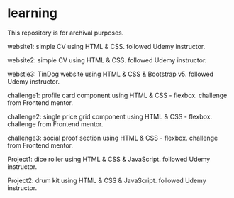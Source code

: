# learning

This repository is for archival purposes.

website1: simple CV using HTML & CSS. followed Udemy instructor.

website2: simple CV using HTML & CSS. followed Udemy instructor.

webstie3: TinDog website using HTML & CSS & Bootstrap v5. followed Udemy instructor.

challenge1: profile card component using HTML & CSS - flexbox. challenge from Frontend mentor.

challenge2: single price grid component using HTML & CSS - flexbox. challenge from Frontend mentor.

challenge3: social proof section using HTML & CSS - flexbox. challenge from Frontend mentor.

Project1: dice roller using HTML & CSS & JavaScript. followed Udemy instructor.

Project2: drum kit using HTML & CSS & JavaScript. followed Udemy instructor.
